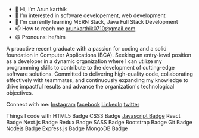 - 👋 Hi, I’m Arun karthik
- 👀 I’m interested in software developement, web development
- 🌱 I’m currently learning MERN Stack, Java Full Stack Development 
- 📫 How to reach me [arunkarthik0710@gmail.com](mailto:arunkarthik0710@gmail.com)
- 😄 Pronouns: he/him

A proactive recent graduate with a passion for coding and a solid foundation in Computer Applications (BCA). Seeking an entry-level position as a developer in a dynamic organization where I can utilize my programming skills to contribute to the development of cutting-edge software solutions. Committed to delivering high-quality code, collaborating effectively with teammates, and continuously expanding my knowledge to drive impactful results and advance the organization's technological objectives.

Connect with me:
[Instagram](https://www.instagram.com/arunkarthik._) [facebook](https://www.facebook.com/arun.karthik.1800721) [LinkedIn](https://www.linkedin.com/in/arun-karthik-918368248) [twitter](https://twitter.com/arunkarthik0712)

Things I code with
HTML5 Badge CSS3 Badge [Javascript Badge](https://camo.githubusercontent.com/8e946c2804fdccdb848c1109042c5398ea6bf93367d82f83aad430b722f50d9b/68747470733a2f2f6564656e742e6769746875622e696f2f537570657254696e7949636f6e732f696d616765732f7376672f6a6176617363726970742e737667) React Badge Next.js Badge Redux Badge SASS Badge Bootstrap Badge Git Badge Nodejs Badge Express.js Badge MongoDB Badge
